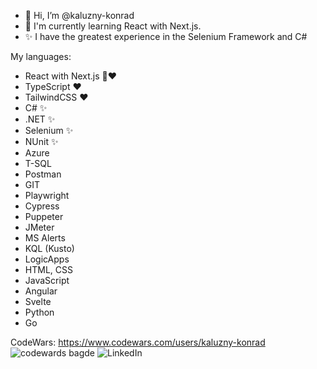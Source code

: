 - 👋 Hi, I’m @kaluzny-konrad
- 📖 I'm currently learning React with Next.js.
- ✨ I have the greatest experience in the Selenium Framework and C#

My languages:
- React with Next.js 📖❤️
- TypeScript ❤️
- TailwindCSS ❤️
- C# ✨
- .NET ✨
- Selenium ✨
- NUnit ✨
- Azure
- T-SQL
- Postman
- GIT
- Playwright
- Cypress
- Puppeter
- JMeter
- MS Alerts
- KQL (Kusto)
- LogicApps
- HTML, CSS
- JavaScript
- Angular
- Svelte
- Python
- Go

CodeWars:
https://www.codewars.com/users/kaluzny-konrad
![codewards bagde](https://www.codewars.com/users/kaluzny-konrad/badges/small)
![LinkedIn](https://www.linkedin.com/in/konrad-kaluzny/?locale=en_US)

<!---
kaluzny-konrad/kaluzny-konrad is a ✨ special ✨ repository because its `README.md` (this file) appears on your GitHub profile.
You can click the Preview link to take a look at your changes.
--->
